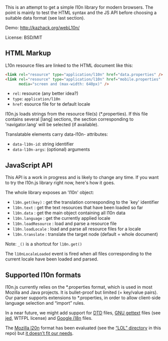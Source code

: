 This is an attempt to get a simple l10n library for modern browsers.
The point is mainly to test the HTML syntax and the JS API before choosing a
suitable data format (see last section).

Demo: http://kazhack.org/webL10n/

License: BSD/MIT


HTML Markup
-----------

L10n resource files are linked to the HTML document like this:

```html
<link rel="resource" type="application/l10n" href="data.properties" />
<link rel="resource" type="application/l10n" href="mobile.properties"
      media="screen and (max-width: 640px)" />
```

 * ``rel``: resource (any better idea?)
 * ``type``: ``application/l10n``
 * ``href``: esource file for te default locale

l10n.js loads strings from the resource file(s) (*.properties).
If this file contains several \[lang\] sections, the section corresponding to 
'navigator.lang' will be selected (if available).

Translatable elements carry data-l10n- attributes:

 * ``data-l10n-id``: string identifier
 * ``data-l10n-args``: (optional) arguments


JavaScript API
--------------

This API is a work in progress and is likely to change any time.  If you want to
try the l10n.js library right now, here's how it goes.

The whole library exposes an 'l10n' object:

 * ``l10n.get(key)`` : get the translation corresponding to the `key' identifier
 * ``l10n.text``     : get the text resources that have been loaded so far
 * ``l10n.data``     : get the main object containing all l10n data
 * ``l10n.language`` : get the currently applied locale
 * ``l10n.loadResource``  : load and parse a resource file
 * ``l10n.loadLocale``    : load and parse all resource files for a locale
 * ``l10n.translate``     : translate the target node (default = whole document)
 
Note: ``_()`` is a shortcut for ``l10n.get()``

The ``l10nLocaleLoaded`` event is fired when all files corresponding to the
current locale have been loaded and parsed.


Supported l10n formats
----------------------

l10n.js currently relies on the \*.properties format, which is used in most
Mozilla and Java projects. It is bullet-proof but limited (= key/value pairs).
Our parser supports extensions to \*.properties, in order to allow client-side
language selection and “import” rules.

In a near future, we might add support for [DTD](https://developer.mozilla.org/en/XUL_Tutorial/Localization) files, 
[GNU gettext](http://www.gnu.org/software/gettext/) files (see
[jed](http://slexaxton.github.com/Jed/), WTFPL license) and
[Google i18n](http://code.google.com/chrome/extensions/i18n.html) files.

The [Mozilla l20n](https://wiki.mozilla.org/L20n) format has been evaluated
(see the [“LOL” directory](https://github.com/fabi1cazenave/webL10n/tree/master/LOL) in this repo) but
[it doesn’t fit our needs](https://github.com/fabi1cazenave/webL10n/tree/master/LOL/data#readme).

